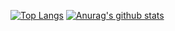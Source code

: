 [![Top Langs](https://github-readme-stats.vercel.app/api/top-langs/?username=flopana&layout=compact)](https://github.com/anuraghazra/github-readme-stats)
[![Anurag's github stats](https://github-readme-stats.vercel.app/api?username=flopana)](https://github.com/anuraghazra/github-readme-stats)
